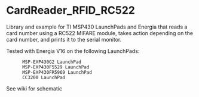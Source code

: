 # CardReader_RFID_RC522
Library and example for TI MSP430 LaunchPads and Energia that reads a card number using a RC522 MIFARE module, takes action depending on the card number, and prints it to the serial monitor.

Tested with Energia V16 on the following LaunchPads:

          MSP-EXP430G2 LaunchPad
          MSP-EXP430F5529 LaunchPad
          MSP-EXP430FR5969 LaunchPad
          CC3200 LaunchPad

See wiki for schematic
